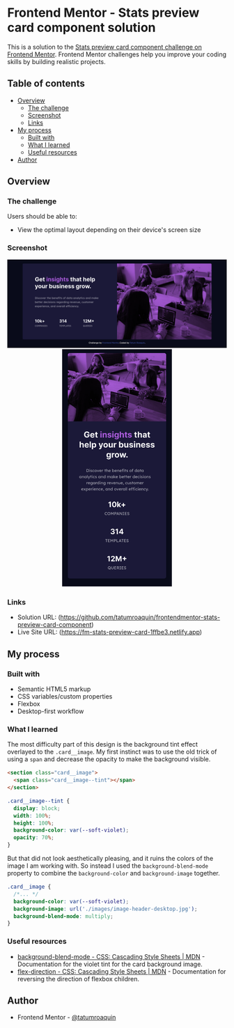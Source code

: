 # Frontend Mentor - Stats preview card component solution

This is a solution to the [Stats preview card component challenge on Frontend Mentor](https://www.frontendmentor.io/challenges/stats-preview-card-component-8JqbgoU62). Frontend Mentor challenges help you improve your coding skills by building realistic projects.

## Table of contents

- [Overview](#overview)
  - [The challenge](#the-challenge)
  - [Screenshot](#screenshot)
  - [Links](#links)
- [My process](#my-process)
  - [Built with](#built-with)
  - [What I learned](#what-i-learned)
  - [Useful resources](#useful-resources)
- [Author](#author)

## Overview

### The challenge

Users should be able to:

- View the optimal layout depending on their device's screen size

### Screenshot

<div align="center">
    <img src="./screenshots/desktop.png" alt="stats preview card component" />
    <img width="50%" src="./screenshots/mobile.png" alt="stats preview card component" />
</div>

### Links

- Solution URL: (https://github.com/tatumroaquin/frontendmentor-stats-preview-card-component)
- Live Site URL: (https://fm-stats-preview-card-1ffbe3.netlify.app)

## My process

### Built with

- Semantic HTML5 markup
- CSS variables/custom properties
- Flexbox
- Desktop-first workflow

### What I learned

The most difficulty part of this design is the background tint effect overlayed to the `.card__image`. My first instinct was to use the old trick of using a `span` and decrease the opacity to make the background visible.

```html
<section class="card__image">
  <span class="card__image--tint"></span>
</section>
```
```css
.card__image--tint {
  display: block;
  width: 100%;
  height: 100%;
  background-color: var(--soft-violet);
  opacity: 70%;
}
```

But that did not look aesthetically pleasing, and it ruins the colors of the image I am working with. So instead I used the `background-blend-mode` property to combine the `background-color` and `background-image` together.

```css
.card__image {
  /*... */
  background-color: var(--soft-violet);
  background-image: url('./images/image-header-desktop.jpg');
  background-blend-mode: multiply;
}
```

### Useful resources

- [background-blend-mode - CSS: Cascading Style Sheets | MDN](https://developer.mozilla.org/en-US/docs/Web/CSS/background-blend-mode) - Documentation for the violet tint for the card background image.
- [flex-direction - CSS: Cascading Style Sheets | MDN](https://developer.mozilla.org/en-US/docs/Web/CSS/flex-direction) - Documentation for reversing the direction of flexbox children.

## Author

- Frontend Mentor - [@tatumroaquin](https://www.frontendmentor.io/profile/tatumroaquin)
